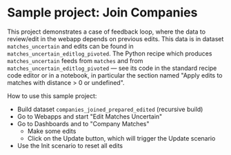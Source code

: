 # Sample project: Join Companies

This project demonstrates a case of feedback loop, where the data to review/edit in the webapp depends on previous edits. This data is in dataset `matches_uncertain` and edits can be found in `matches_uncertain_editlog_pivoted`. The Python recipe which produces `matches_uncertain` feeds from `matches` and from `matches_uncertain_editlog_pivoted` — see its code in the standard recipe code editor or in a notebook, in particular the section named "Apply edits to matches with distance > 0 or undefined".

How to use this sample project:

* Build dataset `companies_joined_prepared_edited` (recursive build)
* Go to Webapps and start "Edit Matches Uncertain"
* Go to Dashboards and to "Company Matches"
  * Make some edits
  * Click on the Update button, which will trigger the Update scenario
* Use the Init scenario to reset all edits
